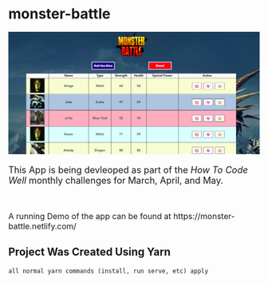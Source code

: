 # monster-battle

<img src="/src/assets/AppPreviewImage2.png">

<p style="font-size: 18px">
This App is being devleoped as part of the <i>How To Code Well</i> monthly challenges for March, April, and May.
</p>
<br/>
<p style="font-size: 16px"> 
A running Demo of the app can be found at https://monster-battle.netlify.com/
</p>

## Project Was Created Using Yarn

```
all normal yarn commands (install, run serve, etc) apply
```
